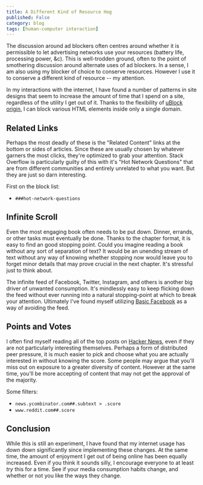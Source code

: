 ```yaml
---
title: A Different Kind of Resource Hog
published: False
category: blog
tags: [human-computer interaction]
---
```


The discussion around ad blockers often centres around whether it is
permissible to let advertising networks use your resources (battery life,
processing power, &c). This is well-trodden ground, often to the point of
smothering discussion around alternate uses of ad blockers. In a sense, I am
also using my blocker of choice to conserve resources. However I use it to
conserve a different kind of resource -- my attention.

In my interactions with the internet, I have found a number of patterns in
site designs that seem to increase the amount of time that I spend on a site,
regardless of the utility I get out of it. Thanks to the flexibility of
[uBlock origin](https://github.com/gorhill/uBlock), I can block various HTML
elements inside only a single domain.


## Related Links
Perhaps the most deadly of these is the "Related Content" links at the bottom
or sides of articles. Since these are usually chosen by whatever garners the
most clicks, they're optimized to grab your attention. Stack Overflow is
particularly guilty of this with it's "Hot Network Questions" that are from
different communities and entirely unrelated to what you want. But they are
just so darn interesting.

First on the block list:

* `###hot-network-questions`


## Infinite Scroll
Even the most engaging book often needs to be put down. Dinner, errands, or
other tasks must eventually be done. Thanks to the chapter format, it is easy
to find an good stopping point. Could you imagine reading a book without any
sort of separation of text? It would be an unending stream of text without any
way of knowing whether stopping now would leave you to forget minor details that
may prove crucial in the next chapter. It's stressful just to think about.

The infinite feed of Facebook, Twitter, Instagram, and others is another big
driver of unwanted consumption. It's mindlessly easy to keep flicking down the
feed without ever running into a natural stopping-point at which to break your
attention. Ultimately I've found myself utilizing
[Basic Facebook](https://mbasic.facebook.com/) as a way of avoiding the feed.


## Points and Votes
I often find myself reading all of the top posts on
[Hacker News](https://news.ycombinator.com/), even if they are not particularly
interesting themselves. Perhaps a form of distributed peer pressure, it is
much easier to pick and choose what you are actually interested in without
knowing the score. Some people may argue that you'll miss out on exposure to a
greater diversity of content. However at the same time, you'll be more
accepting of content that may not get the approval of the majority.

Some filters:

* `news.ycombinator.com##.subtext > .score`
* `www.reddit.com##.score`


## Conclusion
While this is still an experiment, I have found that my internet usage has down
down significantly since implementing these changes. At the same time, the
amount of enjoyment I get out of being online has been equally increased. Even
if you think it sounds silly, I encourage everyone to at least _try_ this for
a time. See if your media consumption habits change, and whether or not you
like the ways they change.

